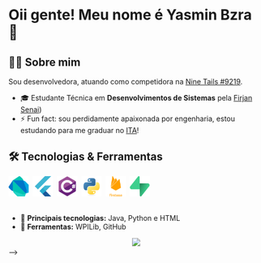 # Oii gente! Meu nome é Yasmin Bzra 👋

## 🧑‍🏫 Sobre mim

Sou desenvolvedora, atuando como competidora na [Nine Tails #9219](https://github.com/nine-tails-9219).

- 🎓 Estudante Técnica em **Desenvolvimentos de Sistemas** pela [Firjan Senai](https://www.firjan.com.br/senai/default.htm))  
- ⚡ Fun fact: sou perdidamente apaixonada por engenharia, estou estudando para me graduar no [ITA](http://www.ita.br/)!  
 
## 🛠 Tecnologias & Ferramentas
<div>
  <img src="https://github.com/devicons/devicon/blob/master/icons/dart/dart-original.svg" title="Dart" alt="Dart" width="40" height="40"/>&nbsp;
  <img src="https://github.com/devicons/devicon/blob/master/icons/flutter/flutter-original.svg" title="Flutter" alt="Flutter" width="40" height="40"/>&nbsp;  
  <img src="https://github.com/devicons/devicon/blob/master/icons/csharp/csharp-original.svg" title="C#" alt="C#" width="40" height="40"/>&nbsp;
  <img src="https://github.com/devicons/devicon/blob/master/icons/python/python-original.svg" title="Python" alt="Python" width="40" height="40"/>&nbsp;
  <img src="https://github.com/devicons/devicon/blob/master/icons/firebase/firebase-plain-wordmark.svg" title="Firebase" alt="Firebase" width="40" height="40"/>&nbsp;
  <img src="https://github.com/devicons/devicon/raw/refs/heads/master/icons/supabase/supabase-original.svg" title="Supabase" alt="Supabase" width="40" height="40"/>&nbsp;
  <br><br>
</div>

- 🧠 **Principais tecnologias:** Java, Python e HTML
- 🔧 **Ferramentas:** WPILib, GitHub

<div align="center">
  <img src="https://github-readme-stats.vercel.app/api/top-langs/?username=ricarthlima&layout=compact&theme=github_dark&count_private=true" width="48%"/>
</div>
-->
